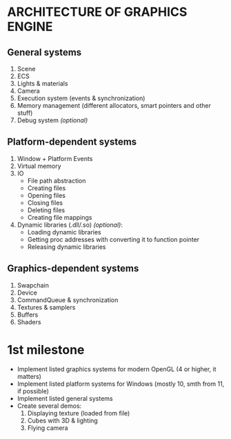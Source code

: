 # ARCHITECTURE OF GRAPHICS ENGINE

## General systems

1. Scene
1. ECS
1. Lights & materials
1. Camera
1. Execution system (events & synchronization)
1. Memory management (different allocators, smart pointers and other stuff)
1. Debug system _(optional)_

## Platform-dependent systems

1. Window + Platform Events
1. Virtual memory
1. IO
	- File path abstraction
	- Creating files
	- Opening files
	- Closing files
	- Deleting files
	- Creating file mappings
1. Dynamic libraries (.dll/.so) _(optional)_:
	- Loading dynamic libraries
	- Getting proc addresses with converting it to function pointer
	- Releasing dynamic libraries

## Graphics-dependent systems

1. Swapchain
1. Device
1. CommandQueue & synchronization
1. Textures & samplers
1. Buffers
1. Shaders

# 1st milestone

- Implement listed graphics systems for modern OpenGL (4 or higher, it matters)
- Implement listed platform systems for Windows (mostly 10, smth from 11, if possible)
- Implement listed general systems
- Create several demos:
	1. Displaying texture (loaded from file)
	1. Cubes with 3D & lighting
	1. Flying camera
